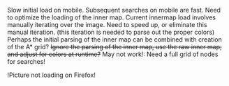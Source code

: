 Slow initial load on mobile. Subsequent searches on mobile are fast. Need to optimize the loading of the inner map. Current innermap load involves manually iterating over the image. Need to speed up, or eliminate this manual iteration. (this iteration is needed to parse out the proper colors)
Perhaps the initial parsing of the inner map can be combined with creation of the A* grid?
~~Ignore the parsing of the inner map, use the raw inner map, and adjust for colors at runtime?~~ May not work!: Need a full grid of nodes for searches!

!Picture not loading on Firefox!